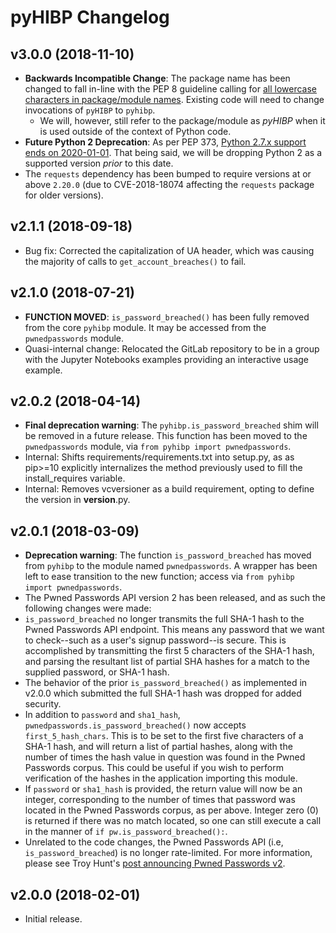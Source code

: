 pyHIBP Changelog
================
v3.0.0 (2018-11-10)
-------------------
- **Backwards Incompatible Change**: The package name has been changed to fall in-line with the PEP 8 guideline calling for [all lowercase characters in package/module names](https://www.python.org/dev/peps/pep-0008/#package-and-module-names). Existing code will need to change invocations of ``pyHIBP`` to ``pyhibp``.
  - We will, however, still refer to the package/module as _pyHIBP_ when it is used outside of the context of Python code.
- **Future Python 2 Deprecation**: As per PEP 373, [Python 2.7.x support ends on 2020-01-01](https://www.python.org/dev/peps/pep-0373/#maintenance-releases). That being said, we will be dropping Python 2 as a supported version _prior_ to this date.
- The `requests` dependency has been bumped to require versions at or above `2.20.0` (due to CVE-2018-18074 affecting the `requests` package for older versions).

v2.1.1 (2018-09-18)
-------------------
- Bug fix: Corrected the capitalization of UA header, which was causing the majority of calls to ``get_account_breaches()`` to fail.

v2.1.0 (2018-07-21)
------------------
- **FUNCTION MOVED**: ``is_password_breached()`` has been fully removed from the core ``pyhibp`` module. It may be accessed
  from the ``pwnedpasswords`` module.
- Quasi-internal change: Relocated the GitLab repository to be in a group with the Jupyter Notebooks examples
  providing an interactive usage example.

v2.0.2 (2018-04-14)
-------------------
- **Final deprecation warning**: The ``pyhibp.is_password_breached`` shim will be removed in a future release. This
  function has been moved to the ``pwnedpasswords`` module, via ``from pyhibp import pwnedpasswords``.
- Internal: Shifts requirements/requirements.txt into setup.py, as as pip>=10 explicitly internalizes the method previously used
  to fill the install_requires variable.
- Internal: Removes vcversioner as a build requirement, opting to define the version in __version__.py.

v2.0.1 (2018-03-09)
-------------------
- **Deprecation warning**: The function ``is_password_breached`` has moved from ``pyhibp`` to the module named ``pwnedpasswords``. A wrapper has
  been left to ease transition to the new function; access via ``from pyhibp import pwnedpasswords``.
- The Pwned Passwords API version 2 has been released, and as such the following changes were made:
- ``is_password_breached`` no longer transmits the full SHA-1 hash to the Pwned Passwords API endpoint. This means any
  password that we want to check--such as a user's signup password--is secure. This is accomplished by transmitting
  the first 5 characters of the SHA-1 hash, and parsing the resultant list of partial SHA hashes for a match to the
  supplied password, or SHA-1 hash.
- The behavior of the prior ``is_password_breached()`` as implemented in v2.0.0 which submitted the full SHA-1 hash
  was dropped for added security.
- In addition to ``password`` and ``sha1_hash``, ``pwnedpasswords.is_password_breached()`` now accepts ``first_5_hash_chars``.
  This is to be set to the first five characters of a SHA-1 hash, and will return a list of partial hashes, along with
  the number of times the hash value in question was found in the Pwned Passwords corpus. This could be useful if you
  wish to perform verification of the hashes in the application importing this module.
- If ``password`` or ``sha1_hash`` is provided, the return value will now be an integer, corresponding to the number
  of times that password was located in the Pwned Passwords corpus, as per above. Integer zero (0) is returned if there
  was no match located, so one can still execute a call in the manner of ``if pw.is_password_breached():``.
- Unrelated to the code changes, the Pwned Passwords API (i.e, ``is_password_breached``) is no longer rate-limited.
  For more information, please see Troy Hunt's [post announcing Pwned Passwords v2](https://www.troyhunt.com/ive-just-launched-pwned-passwords-version-2/).


v2.0.0 (2018-02-01)
-------------------
- Initial release.
